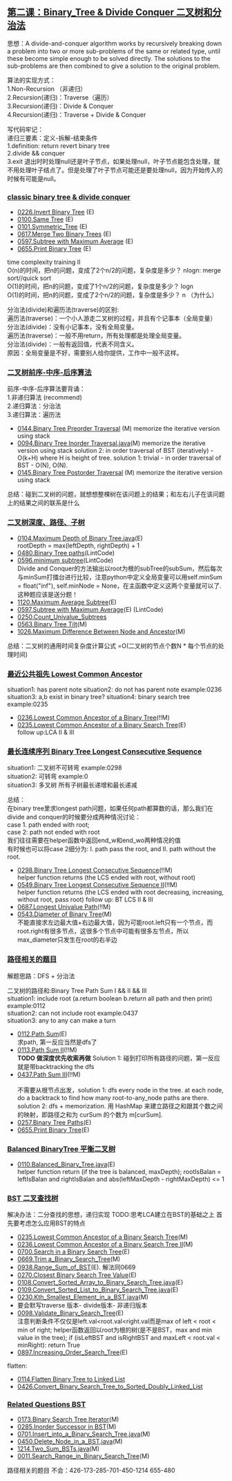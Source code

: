 ## [第二课：Binary_Tree & Divide Conquer 二叉树和分治法](/Data-Structure.py) 
思想：A divide-and-conquer algorithm works by recursively breaking down a problem into two or more sub-problems of the same or related type, until these become simple enough to be solved directly. 
The solutions to the sub-problems are then combined to give a solution to the original problem.

算法的实现方式：<br>
1.Non-Recursion （非递归） <br>
2.Recursion(递归)：Traverse（遍历） <br>
3.Recursion(递归)：Divide & Conquer   <br>
4.Recursion(递归)：Traverse + Divide & Conquer  <br>

写代码牢记：<br>
递归三要素：定义-拆解-结束条件   <br> 
1.definition: return revert binary tree    <br>
2.divide && conquer   <br>
3.exit  退出时时处理null还是叶子节点，如果处理null，叶子节点能包含处理，就不用处理叶子结点了。但是处理了叶子节点可能还是要处理null，因为开始传入的时候有可能是null。   <br>

### [classic binary tree & divide conquer]() 
- [0226.Invert Binary Tree](Solutions/0226.Invert_Binary_Tree.py) (E)
- [0100.Same Tree](Solutions/0100.Same_Tree.py) (E)
- [0101.Symmetric_Tree](Solutions/0101.Symmetric_Tree.py) (E)
- [0617.Merge Two Binary Trees](Solutions/0617.Merge_Two_Binary_Trees.py) (E)
- [0597.Subtree with Maximum Average](Solutions/0597.Subtree_with_Maximum_Average.py) (E)
- [0655.Print Binary Tree](Solutions/0655.Print_Binary_Tree.py) (E)

time complexity training II <br>
O(n)的时间，把n的问题，变成了2个n/2的问题，复杂度是多少？  nlogn: merge sort//quick sort <br>
O(1)的时间，把n的问题，变成了1个n/2的问题，复杂度是多少？  logn <br>
O(1)的时间，把n的问题，变成了2个n/2的问题，复杂度是多少？  n （为什么）<br>

分治法(divide)和遍历法(traverse)的区别: <br>
遍历法(traverse)：一个小人游走二叉树的过程，并且有个记事本（全局变量） <br>
分治法(divide)：没有小记事本，没有全局变量。 <br>
遍历法(traverse)：一般不用return，所有处理都是处理全局变量。 <br>
分治法(divide)：一般有返回值，代表不同含义。 <br>
原因：全局变量是不好，需要别人给你提供，工作中一般不这样。 <br>

### [二叉树前序-中序-后序算法]() 
前序-中序-后序算法要背诵：<br>
1.非递归算法 (recommend) <br>
2.递归算法：分治法 <br>
3.递归算法：遍历法 <br>

- [0144.Binary Tree Preorder Traversal](Solutions/0144.Binary_Tree_Preorder_Traversal.java) (M) 
  memorize the iterative version using stack<br>
- [0094.Binary Tree Inorder Traversal.java](Solutions/0094.Binary_Tree_Inorder_Traversal.java)(M) 
  memorize the iterative version using stack solution 2: in order traversal of BST (iteratively) - O(k+H) where H is height of  tree. solution 1: trivial - in order traversal of BST - O(N), O(N). <br>
- [0145.Binary Tree Postorder Traversal](Solutions/0145.Binary_Tree_Postorder_Traversal.java) (M) memorize the iterative version using stack <br>

总结：碰到二叉树的问题，就想想整棵树在该问题上的结果；和左右儿子在该问题上的结果之间的联系是什么

### [二叉树深度、路径、子树]() 
- [0104.Maximum Depth of Binary Tree.java](Solutions/0104.Maximum_Depth_of_Binary_Tree.py)(E) <br>
rootDepth = max(leftDepth, rightDepth) + 1 <br>
- [0480.Binary Tree paths](Solutions/0480.Binary_Tree_paths.py)(LintCode) <br>
- [0596.minimum subtree](Solutions/0596.minimum_subtree.py)(LintCode) <br>
Divide and Conquer的方法输出以root为根的subTree的subSum，然后每次与minSum打擂台进行比较，注意python中定义全局变量可以用self.minSum = float("inf"), self.minNode = None，在主函数中定义这两个变量就可以了. 这种题应该是送分题！<br>
- [1120.Maximum Average Subtree](Solutions/1120.Maximum_Average_Subtree.py)(E) <br>
- [0597.Subtree with Maximum Average](Solutions/0597.Subtree_with_Maximum_Average.py)(E) (LintCode) <br>
- [0250.Count_Univalue_Subtrees](Solutions/0250.Count_Univalue_Subtrees.py)<br>
- [0563.Binary Tree Tilt](Solutions/0563.Binary_Tree_Tilt.py)(M)<br> 
- [1026.Maximum Difference Between Node and Ancestor](Solutions/1026.Maximum_Difference_Between_Node_and_Ancestor.py)(M)<br>

总结：二叉树的通用时间复杂度计算公式  =O(二叉树的节点个数N * 每个节点的处理时间)

### [最近公共祖先 Lowest Common Ancestor]() 
situation1: has parent note 
situation2: do not has parent note example:0236
situation3: a,b exist in binary tree?
situation4: binary search tree example:0235
- [0236.Lowest Common Ancestor of a Binary Tree](Solutions/0236.Lowest_Common_Ancestor_of_a_Binary_Tree.py)(!!M)<br>
- [0235.Lowest Common Ancestor of a Binary Search Tree](Solutions/0235.Lowest_Common_Ancestor_of_a_Binary_Search_Tree.py)(E)<br>
 follow up:LCA II & III
 
### [最长连续序列 Binary Tree Longest Consecutive Sequence]() 
situation1: 二叉树不可转弯 example:0298  <br>
situation2: 可转弯 example:0  <br>
situation3: 多叉树 所有子树最长递增和最长递减  <br>

总结：<br>
在binary tree里求longest path问题，如果任何path都算数的话，那么我们在divide and conquer的时候要分成两种情况讨论： <br>
case 1. path ended with root;  <br>
case 2: path not ended with root  <br>
我们往往需要在helper函数中返回end_w和end_wo两种情况的值  <br>
有时候也可以将case 2细分为: I. path pass the root, and II. path without the root.  <br>

- [0298.Binary Tree Longest Consecutive Sequence](Solutions/0298.Binary_Tree_Longest_Consecutive_Sequence.py)(!!M)<br>
helper function returns (the LCS ended with root, without root)
- [0549.Binary Tree Longest Consecutive Sequence II](Solutions/0549.Binary_Tree_Longest_Consecutive_Sequence_II.py)(!!M)    <br>
helper function returns (the LCS ended with root decreasing, increasing, without root, pass root)
follow up: BT LCS II & III
- [0687.Longest Univalue Path](Solutions/0687.Longest_Univalue_Path.py)(!!M)<br> 
- [0543.Diameter of Binary Tree](Solutions/0543.Diameter_of_Binary_Tree.py)(M)  <br> 
  不能直接求左边最大值+右边最大值，因为可能root.left只有一个节点，而root.right有很多节点，这很多个节点中可能有很多左节点，所以max_diameter只发生在root的右半边

### [路径相关的题目]()  
解题思路：DFS + 分治法

二叉树的路径和:Binary Tree Path Sum I && II && III  <br> 
situation1: include root (a.return boolean  b.return all path and then print) example:0112   <br> 
situation2: can not include root example:0437   <br> 
situation3: any to any can make a turn  <br> 

- [0112.Path Sum](Solutions/0112.Path_Sum.py)(E)<br>
求path, 第一反应当然是dfs了
- [0113.Path Sum II](Solutions/0113.Path_Sum_II.py)(!!M)<br>    **TODO  做深度优先收索再做**
Solution 1: 碰到打印所有路径的问题，第一反应就是带backtracking the dfs
- [0437.Path Sum III](Solutions/0437.Path_Sum_III.py)(!!M)   <br>  
不需要从根节点出发，solution 1: dfs every node in the tree. at each node, do a backtrack to find how many root-to-any_node paths are there. solution 2: dfs + memorization. 用 HashMap 来建立路径之和跟其个数之间的映射，即路径之和为 curSum 的个数为 m[curSum].
- [0257.Binary Tree Paths](Solutions/0257.Binary_Tree_Paths.py)(E)<br>
- [0655.Print Binary Tree](Solutions/0655.Print_Binary_Tree.py)(E)<br>

### [Balanced BinaryTree 平衡二叉树]() 
- [0110.Balanced_Binary_Tree.java](Solutions/0110.Balanced_Binary_Tree.py)(E)<br>
helper function return (if the tree is balanced, maxDepth); rootIsBalan = leftIsBalan and rightIsBalan and abs(leftMaxDepth - rightMaxDepth) <= 1

### [BST 二叉查找树]()
解决办法：二分查找的思想，递归实现   TODO:思考LCA建立在BST的基础之上
首先要考虑怎么应用BST的特点
- [0235.Lowest Common Ancestor of a Binary Search Tree](Solutions/0235.Lowest_Common_Ancestor_of_a_Binary_Search_Tree.py)(M)<br> 
- [0236.Lowest Common Ancestor of a Binary Search Tree II](Solutions/0236.Lowest_Common_Ancestor_of_a_Binary_Search_Tree_II.py)(M)<br> 
- [0700.Search in a Binary Search Tree](Solutions/0700.Search_in_a_Binary_Search_Tree.py)(E)<br>
- [0669.Trim a_Binary_Search_Tree](Solutions/0669.Trim_a_Binary_Search_Tree.py)(M)<br>
- [0938.Range_Sum_of_BST](Solutions/0938.Range_Sum_of_BST.py)(E).   解法同0669 <br>
- [0270.Closest Binary Search Tree Value](Solutions/0270.Closest_Binary_Search_Tree_Value.py)(E)<br>
- [0108.Convert_Sorted_Array_to_Binary_Search_Tree.java](Solutions/0108.Convert_Sorted_Array_to_Binary_Search_Tree.py)(E)<br>
- [0109.Convert_Sorted_List_to_Binary_Search_Tree.java](Solutions/0109.Convert_Sorted_List_to_Binary_Search_Tree.py)(E)<br>
- [0230.Kth_Smallest_Element_in_a_BST.java](Solutions/0230.Kth_Smallest_Element_in_a_BST.py)(M)<br>
- 要会默写traverse 版本- divide版本- 非递归版本
- [0098.Validate_Binary_Search_Tree](Solutions/0098.Validate_Binary_Search_Tree.py)(E)<br>
  注意判断条件不仅仅是left.val<root.val<right.val而是max of left < root < min of right; helper函数返回以root为根的树(是不是BST，max and min value in the tree); if (isLeftBST and isRightBST and maxLeft < root.val < minRight): return True
- [0897.Increasing_Order_Search_Tree](Solutions/0897.Increasing_Order_Search_Tree.py)(E)<br>

flatten:
- [0114.Flatten Binary Tree to Linked List](Solutions/0114.Flatten_Binary_Tree_to_Linked_List.py)<br>
- [0426.Convert_Binary_Search_Tree_to_Sorted_Doubly_Linked_List](Solutions/0426.Convert_Binary_Search_Tree_to_Sorted_Doubly_Linked_List.py)<br>

### [Related Questions BST]() 
- [0173.Binary Search Tree Iterator](Solutions/0173.Binary_Search_Tree_Iterator.py)(M)<br>
- [0285.Inorder Successor in BST](Solutions/0285.Inorder_Successor_in_BST.py)(M)<br>
- [0701.Insert_into_a_Binary_Search_Tree.java](Solutions/0701.Insert_into_a_Binary_Search_Tree.py)(M)<br>
- [0450.Delete_Node_in_a_BST.java](Solutions/0450.Delete_Node_in_a_BST.py)(M)<br>
- [1214.Two_Sum_BSTs.java](Solutions/1214.Two_Sum_BSTs.py)(M)<br>
- [0011.Search_Range_in_Binary_Search_Tree](Solutions/0011.Search_Range_in_Binary_Search_Tree.py)(M)<br>

路径相关的题目
不会：426-173-285-701-450-1214
655-480
